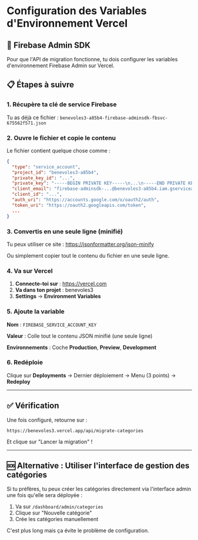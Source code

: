 # Configuration des Variables d'Environnement Vercel

## 🔐 Firebase Admin SDK

Pour que l'API de migration fonctionne, tu dois configurer les variables d'environnement Firebase Admin sur Vercel.

## 📋 Étapes à suivre

### 1. Récupère ta clé de service Firebase

Tu as déjà ce fichier : `benevoles3-a85b4-firebase-adminsdk-fbsvc-675562f571.json`

### 2. Ouvre le fichier et copie le contenu

Le fichier contient quelque chose comme :
```json
{
  "type": "service_account",
  "project_id": "benevoles3-a85b4",
  "private_key_id": "...",
  "private_key": "-----BEGIN PRIVATE KEY-----\n...\n-----END PRIVATE KEY-----\n",
  "client_email": "firebase-adminsdk-...@benevoles3-a85b4.iam.gserviceaccount.com",
  "client_id": "...",
  "auth_uri": "https://accounts.google.com/o/oauth2/auth",
  "token_uri": "https://oauth2.googleapis.com/token",
  ...
}
```

### 3. Convertis en une seule ligne (minifié)

Tu peux utiliser ce site : https://jsonformatter.org/json-minify

Ou simplement copier tout le contenu du fichier en une seule ligne.

### 4. Va sur Vercel

1. **Connecte-toi sur** : https://vercel.com
2. **Va dans ton projet** : benevoles3
3. **Settings** → **Environment Variables**

### 5. Ajoute la variable

**Nom** : `FIREBASE_SERVICE_ACCOUNT_KEY`

**Valeur** : Colle tout le contenu JSON minifié (une seule ligne)

**Environnements** : Coche **Production**, **Preview**, **Development**

### 6. Redéploie

Clique sur **Deployments** → Dernier déploiement → Menu (3 points) → **Redeploy**

---

## ✅ Vérification

Une fois configuré, retourne sur :
```
https://benevoles3.vercel.app/api/migrate-categories
```

Et clique sur "Lancer la migration" !

---

## 🆘 Alternative : Utiliser l'interface de gestion des catégories

Si tu préfères, tu peux créer les catégories directement via l'interface admin une fois qu'elle sera déployée :

1. Va sur `/dashboard/admin/categories`
2. Clique sur "Nouvelle catégorie"
3. Crée les catégories manuellement

C'est plus long mais ça évite le problème de configuration.

















